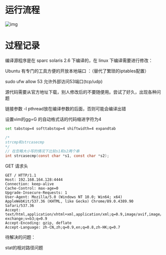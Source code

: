 # 运行流程



![img](https://images2017.cnblogs.com/blog/422590/201711/422590-20171110141226856-793077190.png)

# 过程记录





编译源程序是在 sparc solaris 2.6 下编译的，在 linux 下编译需要进行修改：





Ubuntu 有专门的工具方便的开放本地端口 ：（替代了繁琐的iptables配置）

sudo ufw allow 53 允许外部访问53端口(tcp/udp)



源代码需要从官方地址下载，别人修改后的不要随便用。尝试了好久，出现各种问题

链接参数 -l pthread放在编译参数的后面，否则可能会编译出错 



设置vim的gg=G 的自动格式话的代码缩进字符为4

```bash
set tabstop=4 softtabstop=4 shiftwidth=4 expandtab
```





```c
/*
strcmp和strcasecmp
*/
// 在忽略大小写的情况下比较s1和s2两个串
int strcasecmp(const char *s1, const char *s2);
```



GET 请求头

```http
GET / HTTP/1.1
Host: 192.168.164.128:4444
Connection: keep-alive
Cache-Control: max-age=0
Upgrade-Insecure-Requests: 1
User-Agent: Mozilla/5.0 (Windows NT 10.0; Win64; x64) AppleWebKit/537.36 (KHTML, like Gecko) Chrome/89.0.4389.90 Safari/537.36
Accept: text/html,application/xhtml+xml,application/xml;q=0.9,image/avif,image/webp,image/apng,*/*;q=0.8,application/signed-exchange;v=b3;q=0.9
Accept-Encoding: gzip, deflate
Accept-Language: zh-CN,zh;q=0.9,en;q=0.8,zh-HK;q=0.7
```



待解决的问题：

stat的相对路径问题



